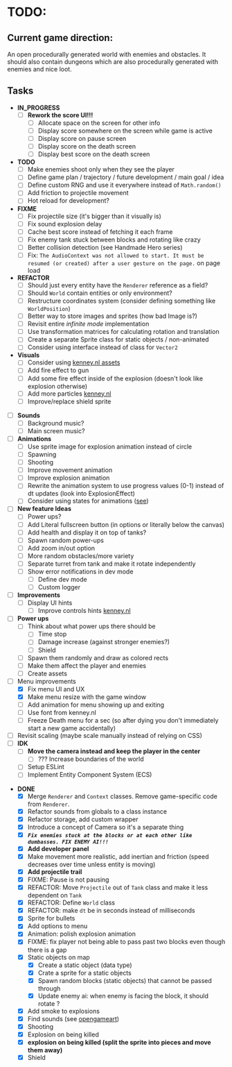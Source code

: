 # TODO:

## Current game direction:

An open procedurally generated world with enemies and obstacles.
It should also contain dungeons which are also procedurally generated with enemies and nice loot.


## Tasks

- **IN_PROGRESS**
    - [ ] **Rework the score UI!!!**
        - [ ] Allocate space on the screen for other info
        - [ ] Display score somewhere on the screen while game is active
        - [ ] Display score on pause screen
        - [ ] Display score on the death screen
        - [ ] Display best score on the death screen
- **TODO**
    - [ ] Make enemies shoot only when they see the player
    - [ ] Define game plan / trajectory / future development / main goal / idea
    - [ ] Define custom RNG and use it everywhere instead of `Math.random()`
    - [ ] Add friction to projectile movement
    - [ ] Hot reload for development?
- **FIXME**
    - [ ] Fix projectile size (it's bigger than it visually is)
    - [ ] Fix sound explosion delay
    - [ ] Cache best score instead of fetching it each frame
    - [ ] Fix enemy tank stuck between blocks and rotating like crazy
    - [ ] Better collision detection (see Handmade Hero series)
    - [ ] Fix: `The AudioContext was not allowed to start. It must be resumed (or created) after a user gesture on the page.` on page load
- **REFACTOR**
    - [ ] Should just every entity have the `Renderer` reference as a field?
    - [ ] Should `World` contain entities or only environment?
    - [ ] Restructure coordinates system (consider defining something like `WorldPosition`)
    - [ ] Better way to store images and sprites (how bad Image is?)
    - [ ] Revisit entire *infinite mode* implementation
    - [ ] Use transformation matrices for calculating rotation and translation
    - [ ] Create a separate Sprite class for static objects / non-animated
    - [ ] Consider using interface instead of class for `Vector2`
- **Visuals**
    - [ ] Consider using [kenney.nl assets](https://kenney.nl/assets/top-down-tanks-redux)
    - [ ] Add fire effect to gun
    - [ ] Add some fire effect inside of the explosion (doesn't look like explosion otherwise)
    - [ ] Add more particles [kenney.nl](https://kenney.nl/assets/particle-pack)
    - [ ] Improve/replace shield sprite
- [ ] **Sounds**
    - [ ] Background music?
    - [ ] Main screen music?
- [ ] **Animations**
    - [ ] Use sprite image for explosion animation instead of circle
    - [ ] Spawning
    - [ ] Shooting
    - [ ] Improve movement animation
    - [ ] Improve explosion animation
    - [ ] Rewrite the animation system to use progress values (0-1) instead of dt updates (look into ExplosionEffect)
    - [ ] Consider using states for animations ([see](https://www.youtube.com/watch?v=e3LGFrHqqiI))
- [ ] **New feature Ideas**
    - [ ] Power ups?
    - [ ] Add Literal fullscreen button (in options or literally below the canvas)
    - [ ] Add health and display it on top of tanks?
    - [ ] Spawn random power-ups
    - [ ] Add zoom in/out option
    - [ ] More random obstacles/more variety
    - [ ] Separate turret from tank and make it rotate independently
    - [ ] Show error notifications in dev mode
        - [ ] Define dev mode
        - [ ] Custom logger
- [ ] **Improvements**
    - [ ] Display UI hints
        - [ ] Improve controls hints [kenney.nl](https://kenney.nl/assets/input-prompts)
- [ ] **Power ups**
    - [ ] Think about what power ups there should be
        - [ ] Time stop
        - [ ] Damage increase (against stronger enemies?)
        - [ ] Shield
    - [ ] Spawn them randomly and draw as colored rects
    - [ ] Make them affect the player and enemies
    - [ ] Create assets
- [ ] Menu improvements
    - [x] Fix menu UI and UX
    - [x] Make menu resize with the game window
    - [ ] Add animation for menu showing up and exiting
    - [ ] Use font from kenney.nl
    - [ ] Freeze Death menu for a sec (so after dying you don't immediately start a new game accidentally)
- [ ] Revisit scaling (maybe scale manually instead of relying on CSS)
- [ ] **IDK**
    - [ ] **Move the camera instead and keep the player in the center**
        - [ ] ??? Increase boundaries of the world
    - [ ] Setup ESLint
    - [ ] Implement Entity Component System (ECS)
- **DONE**
    - [x] Merge `Renderer` and `Context` classes. Remove game-specific code from `Renderer`.
    - [x] Refactor sounds from globals to a class instance
    - [x] Refactor storage, add custom wrapper
    - [x] Introduce a concept of Camera so it's a separate thing
    - [x] ***`Fix enemies stuck at the blocks or at each other like dumbasses. FIX ENEMY AI!!!`***
    - [x] **Add developer panel**
    - [x] Make movement more realistic, add inertian and friction (speed decreases over time unless entity is moving)
    - [x] **Add projectile trail**
    - [x] FIXME: Pause is not pausing
    - [x] REFACTOR: Move `Projectile` out of `Tank` class and make it less dependent on `Tank`
    - [x] REFACTOR: Define `World` class
    - [x] REFACTOR: make `dt` be in seconds instead of milliseconds
    - [x] Sprite for bullets
    - [x] Add options to menu
    - [x] Animation: polish explosion animation
    - [x] FIXME: fix player not being able to pass past two blocks even though there is a gap
    - [x] Static objects on map
        - [x] Create a static object (data type)
        - [x] Crate a sprite for a static objects
        - [x] Spawn random blocks (static objects) that cannot be passed through
        - [x] Update enemy ai: when enemy is facing the block, it should rotate ?
    - [x] Add smoke to explosions
    - [x] Find sounds (see [opengameart](https://opengameart.org/art-search-advanced?keys=&field_art_type_tid%5B%5D=12&sort_by=count&sort_order=DESC))
    - [x] Shooting
    - [x] Explosion on being killed
    - [x] **explosion on being killed (split the sprite into pieces and move them away)**
    - [x] Shield
